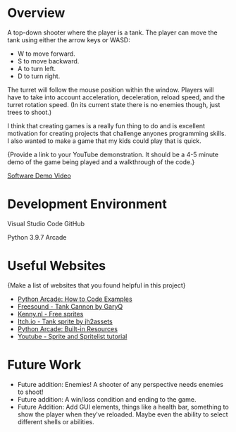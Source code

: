 # Overview


A top-down shooter where the player is a tank. The player can move the tank using either the arrow keys or WASD:
* W to move forward.
* S to move backward.
* A to turn left.
* D to turn right.

The turret will follow the mouse position within the window. Players will have to take into account acceleration, deceleration, reload speed, and the turret rotation speed. (In its current state there is no enemies though, just trees to shoot.)

I think that creating games is a really fun thing to do and is excellent motivation for creating projects that challenge anyones programming skills. I also wanted to make a game that my kids could play that is quick.

{Provide a link to your YouTube demonstration.  It should be a 4-5 minute demo of the game being played and a walkthrough of the code.}

[Software Demo Video](http://youtube.link.goes.here)

# Development Environment

Visual Studio Code
GitHub

Python 3.9.7
Arcade

# Useful Websites

{Make a list of websites that you found helpful in this project}
* [Python Arcade: How to Code Examples](https://api.arcade.academy/en/latest/examples/index.html#how-to-example-code)
* [Freesound - Tank Cannon by GaryQ](https://freesound.org/s/127845/)
* [Kenny.nl - Free sprites](https://kenney.nl/)
* [Itch.io - Tank sprite by jh2assets](https://jimhatama.itch.io/)
* [Python Arcade: Built-in Resources](https://api.arcade.academy/en/latest/resources.html)
* [Youtube - Sprite and Spritelist tutorial](https://youtu.be/LQ3r36uyHNY)

# Future Work

* Future addition: Enemies! A shooter of any perspective needs enemies to shoot!
* Future addition: A win/loss condition and ending to the game.
* Future Addition: Add GUI elements, things like a health bar, something to show the player when they've reloaded. Maybe even the ability to select different shells or abilities.